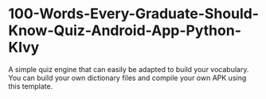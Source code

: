# 100-Words-Every-Graduate-Should-Know-Quiz-Android-App-Python-KIvy
A simple quiz engine that can easily be adapted to build your vocabulary. You can build your own dictionary files and compile your own APK using this template. 
